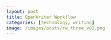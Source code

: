 ```yaml
---
layout: post
title: OpenWriter Workflow
categories: [technology, writing]
image: /images/posts/rw_three_v02.png
---
```




